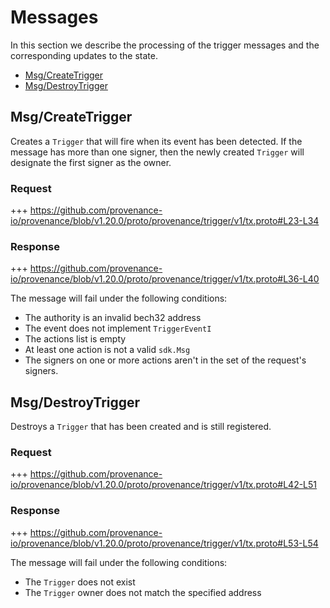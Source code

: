 <!--
order: 3
-->

# Messages

In this section we describe the processing of the trigger messages and the corresponding updates to the state.

<!-- TOC 2 -->
  - [Msg/CreateTrigger](#msgcreatetrigger)
  - [Msg/DestroyTrigger](#msgdestroytrigger)


## Msg/CreateTrigger

Creates a `Trigger` that will fire when its event has been detected. If the message has more than one signer, then the newly created `Trigger` will designate the first signer as the owner.

### Request

+++ https://github.com/provenance-io/provenance/blob/v1.20.0/proto/provenance/trigger/v1/tx.proto#L23-L34

### Response

+++ https://github.com/provenance-io/provenance/blob/v1.20.0/proto/provenance/trigger/v1/tx.proto#L36-L40

The message will fail under the following conditions:
* The authority is an invalid bech32 address
* The event does not implement `TriggerEventI`
* The actions list is empty
* At least one action is not a valid `sdk.Msg`
* The signers on one or more actions aren't in the set of the request's signers.

## Msg/DestroyTrigger

Destroys a `Trigger` that has been created and is still registered.

### Request

+++ https://github.com/provenance-io/provenance/blob/v1.20.0/proto/provenance/trigger/v1/tx.proto#L42-L51

### Response

+++ https://github.com/provenance-io/provenance/blob/v1.20.0/proto/provenance/trigger/v1/tx.proto#L53-L54

The message will fail under the following conditions:
* The `Trigger` does not exist
* The `Trigger` owner does not match the specified address
